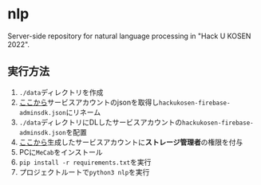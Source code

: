 # nlp
Server-side repository for natural language processing in "Hack U KOSEN 2022".

## 実行方法
1. `./data`ディレクトリを作成
2. [ここから](https://console.firebase.google.com/u/2/project/hackukosen/settings/serviceaccounts/adminsdk?hl=ja)サービスアカウントのjsonを取得し`hackukosen-firebase-adminsdk.json`にリネーム
3. `./data`ディレクトリにDLしたサービスアカウントの`hackukosen-firebase-adminsdk.json`を配置
4. [ここから](https://console.cloud.google.com/iam-admin/iam?authuser=2&project=hackukosen)生成したサービスアカウントに**ストレージ管理者**の権限を付与
5. PCに`MeCab`をインストール
6. `pip install -r requirements.txt`を実行
7. プロジェクトルートで`python3 nlp`を実行
